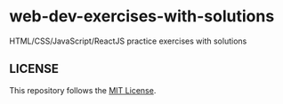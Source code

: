# web-dev-exercises-with-solutions
HTML/CSS/JavaScript/ReactJS practice exercises with solutions


## LICENSE
This repository follows the [MIT License](https://github.com/janusnic/janusnic.github.io/LICENSE).
